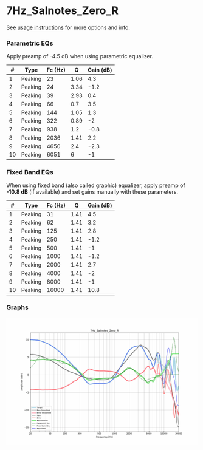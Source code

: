 # 7Hz_Salnotes_Zero_R
See [usage instructions](https://github.com/jaakkopasanen/AutoEq#usage) for more options and info.

### Parametric EQs
Apply preamp of -4.5 dB when using parametric equalizer.

|   # | Type    |   Fc (Hz) |    Q |   Gain (dB) |
|-----|---------|-----------|------|-------------|
|   1 | Peaking |        23 | 1.06 |         4.3 |
|   2 | Peaking |        24 | 3.34 |        -1.2 |
|   3 | Peaking |        39 | 2.93 |         0.4 |
|   4 | Peaking |        66 | 0.7  |         3.5 |
|   5 | Peaking |       144 | 1.05 |         1.3 |
|   6 | Peaking |       322 | 0.89 |        -2   |
|   7 | Peaking |       938 | 1.2  |        -0.8 |
|   8 | Peaking |      2036 | 1.41 |         2.2 |
|   9 | Peaking |      4650 | 2.4  |        -2.3 |
|  10 | Peaking |      6051 | 6    |        -1   |

### Fixed Band EQs
When using fixed band (also called graphic) equalizer, apply preamp of **-10.8 dB** (if available) and set gains manually with these parameters.

|   # | Type    |   Fc (Hz) |    Q |   Gain (dB) |
|-----|---------|-----------|------|-------------|
|   1 | Peaking |        31 | 1.41 |         4.5 |
|   2 | Peaking |        62 | 1.41 |         3.2 |
|   3 | Peaking |       125 | 1.41 |         2.8 |
|   4 | Peaking |       250 | 1.41 |        -1.2 |
|   5 | Peaking |       500 | 1.41 |        -1   |
|   6 | Peaking |      1000 | 1.41 |        -1.2 |
|   7 | Peaking |      2000 | 1.41 |         2.7 |
|   8 | Peaking |      4000 | 1.41 |        -2   |
|   9 | Peaking |      8000 | 1.41 |        -1   |
|  10 | Peaking |     16000 | 1.41 |        10.8 |

### Graphs
![](./7Hz_Salnotes_Zero_R.png)
